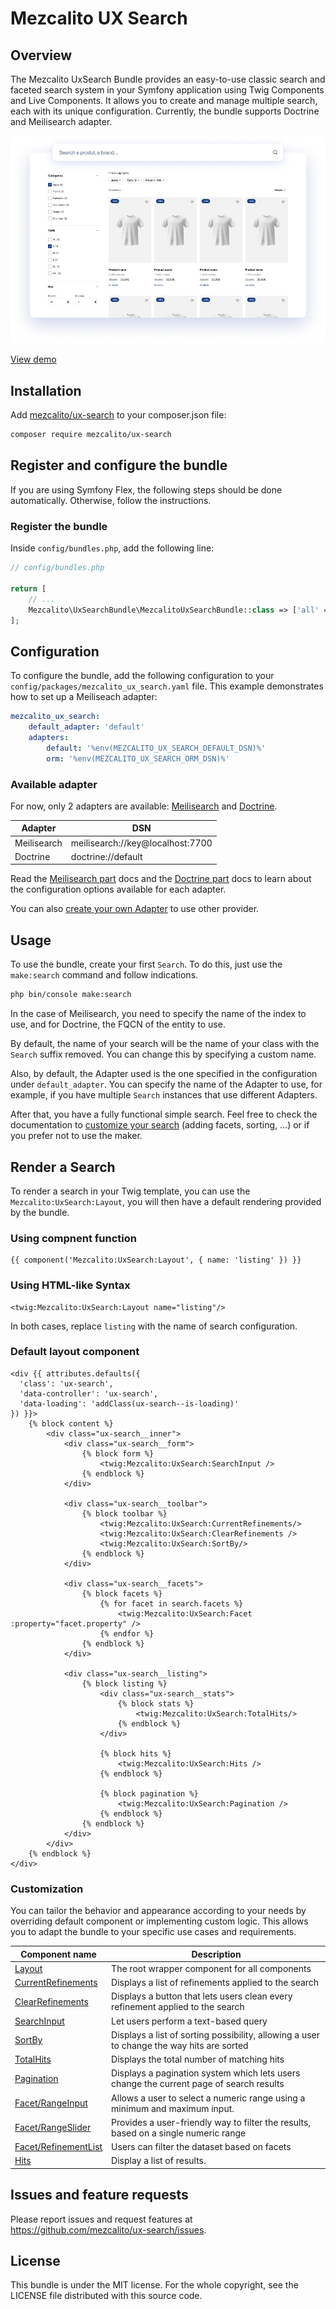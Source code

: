 # Mezcalito UX Search

## Overview

The Mezcalito UxSearch Bundle provides an easy-to-use classic search and faceted search system in your Symfony application using Twig Components and Live Components. It allows you to create and manage multiple search, each with its unique configuration. Currently, the bundle supports Doctrine and Meilisearch adapter.

[![Effortless search and faceted search with Symfony UX and Mezcalito UX Search](docs/image/preview.png)](https://ux-search.mezcalito.dev/)

[View demo](https://ux-search.mezcalito.dev/demo)


## Installation

Add [mezcalito/ux-search](https://packagist.org/packages/mezcalito/ux-search) to your composer.json file:

```bash
composer require mezcalito/ux-search
```

## Register and configure the bundle

If you are using Symfony Flex, the following steps should be done automatically. Otherwise, follow the instructions.

### Register the bundle

Inside `config/bundles.php`, add the following line:

```php
// config/bundles.php

return [
    // ...
    Mezcalito\UxSearchBundle\MezcalitoUxSearchBundle::class => ['all' => true],
];
```

## Configuration
To configure the bundle, add the following configuration to your `config/packages/mezcalito_ux_search.yaml` file. 
This example demonstrates how to set up a Meiliseach adapter:

```yaml
mezcalito_ux_search:
    default_adapter: 'default'
    adapters:
        default: '%env(MEZCALITO_UX_SEARCH_DEFAULT_DSN)%'
        orm: '%env(MEZCALITO_UX_SEARCH_ORM_DSN)%'
```

### Available adapter

For now, only 2 adapters are available: [Meilisearch](https://www.meilisearch.com) and [Doctrine](https://www.doctrine-project.org/projects/orm.html).

| Adapter     | DSN                              |
|-------------|----------------------------------|
| Meilisearch | meilisearch://key@localhost:7700 |
| Doctrine    | doctrine://default               |


Read the [Meilisearch part](docs/usage/meilisearch.md) docs and the [Doctrine part](docs/usage/doctrine.md) docs to learn about the configuration options available for each adapter.

You can also [create your own Adapter](docs/create-own-adapter.md) to use other provider.

## Usage

To use the bundle, create your first `Search`. To do this, just use the `make:search` command and follow indications.

```bash
php bin/console make:search
```

In the case of Meilisearch, you need to specify the name of the index to use, and for Doctrine, the FQCN of the entity to use.

By default, the name of your search will be the name of your class with the `Search` suffix removed. You can change this by specifying a custom name.

Also, by default, the Adapter used is the one specified in the configuration under `default_adapter`. You can specify the name of the Adapter to use, for example, if you have multiple `Search` instances that use different Adapters.

After that, you have a fully functional simple search.
Feel free to check the documentation to [customize your search](docs/usage/customize-your-search.md) (adding facets, sorting, ...) or if you prefer not to use the maker.


## Render a Search

To render a search in your Twig template, you can use the `Mezcalito:UxSearch:Layout`, you will then have a default rendering provided by the bundle.

### Using compnent function
```twig
{{ component('Mezcalito:UxSearch:Layout', { name: 'listing' }) }}
```

### Using HTML-like Syntax
```twig
<twig:Mezcalito:UxSearch:Layout name="listing"/>
```

In both cases, replace `listing` with the name of search configuration.


### Default layout component
```twig
<div {{ attributes.defaults({
  'class': 'ux-search',
  'data-controller': 'ux-search',
  'data-loading': 'addClass(ux-search--is-loading)'
}) }}>
    {% block content %}
        <div class="ux-search__inner">
            <div class="ux-search__form">
                {% block form %}
                    <twig:Mezcalito:UxSearch:SearchInput />
                {% endblock %}
            </div>
        
            <div class="ux-search__toolbar">
                {% block toolbar %}
                    <twig:Mezcalito:UxSearch:CurrentRefinements/>
                    <twig:Mezcalito:UxSearch:ClearRefinements />
                    <twig:Mezcalito:UxSearch:SortBy/>
                {% endblock %}
            </div>
        
            <div class="ux-search__facets">
                {% block facets %}
                    {% for facet in search.facets %}
                        <twig:Mezcalito:UxSearch:Facet :property="facet.property" />
                    {% endfor %}
                {% endblock %}
            </div>
        
            <div class="ux-search__listing">
                {% block listing %}
                    <div class="ux-search__stats">
                        {% block stats %}
                            <twig:Mezcalito:UxSearch:TotalHits/>
                        {% endblock %}
                    </div>
            
                    {% block hits %}
                        <twig:Mezcalito:UxSearch:Hits />
                    {% endblock %}
            
                    {% block pagination %}
                        <twig:Mezcalito:UxSearch:Pagination />
                    {% endblock %}
                {% endblock %}
            </div>
        </div>
    {% endblock %}
</div>
```

### Customization

You can tailor the behavior and appearance according to your needs by overriding default component or implementing custom logic. This allows you to adapt the bundle to your specific use cases and requirements.

| Component name                                                  | Description                                                                               |
|-----------------------------------------------------------------|-------------------------------------------------------------------------------------------|
| [Layout](docs/components/Layout.md)                             | The root wrapper component for all components                                             |
| [CurrentRefinements](docs/components/CurrentRefinements.md)     | Displays a list of refinements applied to the search                                      |
| [ClearRefinements](docs/components/ClearRefinements.md)         | Displays a button that lets users clean every refinement applied to the search            | 
| [SearchInput](docs/components/SearchInput.md)                   | Let users perform a text-based query                                                      |
| [SortBy](docs/components/SortBy.md)                             | Displays a list of sorting possibility, allowing a user to change the way hits are sorted |
| [TotalHits](docs/components/TotalHits.md)                       | Displays the total number of matching hits                                                |
| [Pagination](docs/components/Pagination.md)                     | Displays a pagination system which lets users change the current page of search results   |
| [Facet/RangeInput](docs/components/Facet/RangeInput.md)         | Allows a user to select a numeric range using a minimum and maximum input.                |
| [Facet/RangeSlider](docs/components/Facet/RangeSlider.md)       | Provides a user-friendly way to filter the results, based on a single numeric range       |
| [Facet/RefinementList](docs/components/Facet/RefinementList.md) | Users can filter the dataset based on facets                                              |
| [Hits](docs/components/Hits.md)                                 | Display a list of results.                                                                |


## Issues and feature requests

Please report issues and request features at https://github.com/mezcalito/ux-search/issues.

## License

This bundle is under the MIT license. For the whole copyright, see the LICENSE file distributed with this source code.
